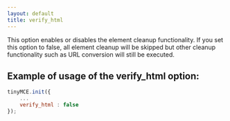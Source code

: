 ```yaml
---
layout: default
title: verify_html
---
```


This option enables or disables the element cleanup functionality. If you set this option to false, all element cleanup will be skipped but other cleanup functionality such as URL conversion will still be executed.

## Example of usage of the verify_html option:

```js
tinyMCE.init({
	...
	verify_html : false
});
```
